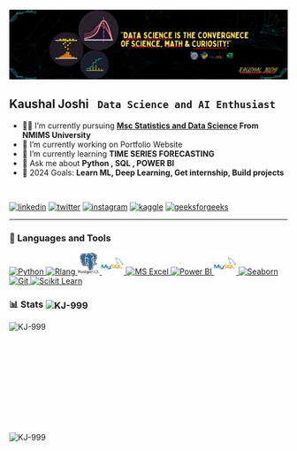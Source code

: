 ![Banner](https://github.com/KJ-999/KJ-999/blob/main/Github_linkedin_background.jpg?raw=true)

## Kaushal Joshi **` Data Science and AI Enthusiast`**

- 👨‍🏭 I’m currently pursuing **[Msc Statistics and Data Science](https://mathematics.nmims.edu/academics/programs/msc/statistics/) From NMIMS University** <br>
- 🔭 I’m currently working on Portfolio Website
- 🌱 I’m currently learning **TIME SERIES FORECASTING**
- 💬 Ask me about **Python , SQL , POWER BI**
- 🥅 2024 Goals: **Learn ML, Deep Learning, Get internship, Build projects** <br>

<br>


[![linkedin](https://img.shields.io/badge/linkedin-0A66C2?style=for-the-badge&logo=linkedin&logoColor=white)](https://www.linkedin.com/in/kaushal-joshi-13196223a/)
[![twitter](https://img.shields.io/badge/twitter-1DA1F2?style=for-the-badge&logo=twitter&logoColor=white)](https://twitter.com/KJ_IND37)
[![instagram](https://img.shields.io/badge/instagram-ec0075?style=for-the-badge&logo=instagram&logoColor=white)](https://instagram.com/kaussshalll)
[![kaggle](https://img.shields.io/badge/kaggle-20BEFF?style=for-the-badge)](https://kaggle.com/kaushalvjoshi37)
[![geeksforgeeks](https://img.shields.io/badge/geeksforgeeks-2F8D46?style=for-the-badge)](https://auth.geeksforgeeks.org/user/kaushalvdzz5/)

<!-- https://img.shields.io/badge/kaggle-20BEFF?style=for-the-badge
 https://img.shields.io/badge/geeksforgeeks-2F8D46?style=for-the-badge 
<a href="https://kaggle.com/kaushalvjoshi37" target="_blank">[<img src="https://raw.githubusercontent.com/KJ-999/KJ-999/main/kaggle_badge.png"  width=100px height=28px alt="kaggle" />](https://kaggle.com/kaushalvjoshi37)<a>
[<img src="https://raw.githubusercontent.com/KJ-999/KJ-999/main/gfg_badge.png" width=155px height=28px alt="geeksforgeeks"/>](https://auth.geeksforgeeks.org/user/kaushalvdzz5/)
-->

<!--[![geeksforgeeks](https://img.shields.io/badge/geeksforgeeks-2a9d47?style=for-the-badge)](https://auth.geeksforgeeks.org/user/kaushalvdzz5/) -->

---

### 🧰 Languages and Tools
<p align="left">
                <a href="https://www.python.org/" target="_blank" rel="noreferrer"> 
                <img src="https://raw.githubusercontent.com/danielcranney/readme-generator/main/public/icons/skills/python-colored.svg" alt="Python" title="Python" width="40" height="40"/>
                </a>
                 <a href="https://www.python.org/" target="_blank" rel="noreferrer"> 
                <img src="https://raw.githubusercontent.com/danielcranney/readme-generator/main/public/icons/skills/rlang-colored.svg" alt="Rlang" title="R Language" width="40" height="40"/>
                </a>
                 <a href="https://www.python.org/" target="_blank" rel="noreferrer"> 
                <img src="https://raw.githubusercontent.com/devicons/devicon/master/icons/postgresql/postgresql-original-wordmark.svg" alt="Postgresql" title="Postgresql" width="40" height="40"/>
                </a>
                 <a href="https://www.python.org/" target="_blank" rel="noreferrer"> 
                <img src="https://raw.githubusercontent.com/devicons/devicon/master/icons/mysql/mysql-original-wordmark.svg" alt="MYSql" title="MYSql" width="40" height="40"/>
                </a>
                <a href="https://www.python.org/" target="_blank" rel="noreferrer"> 
                <img src="https://img.icons8.com/color/48/000000/microsoft-excel-2019--v1.png" alt="MS Excel" title="MS Excel" width="40" height="40"/>
                </a>
                <a href="https://www.python.org/" target="_blank" rel="noreferrer"> 
                <img src="https://img.icons8.com/color/48/000000/power-bi.png" alt="Power BI" title="Power BI" width="40" height="40"/>
                </a>
                <a href="https://www.python.org/" target="_blank" rel="noreferrer"> 
                <img src="https://raw.githubusercontent.com/devicons/devicon/master/icons/mysql/mysql-original-wordmark.svg" alt="Pandas" title="Pandas" width="40" height="40"/>
                </a>
                <a href="https://www.python.org/" target="_blank" rel="noreferrer"> 
                <img src="https://seaborn.pydata.org/_images/logo-mark-lightbg.svg" alt="Seaborn" title="Seaborn" width="40" height="40"/>
                </a>
                 <a href="https://www.python.org/" target="_blank" rel="noreferrer"> 
                <img src="https://www.vectorlogo.zone/logos/git-scm/git-scm-icon.svg" alt="Git" title="Git" width="40" height="40"/>
                </a>
                 <a href="https://www.python.org/" target="_blank" rel="noreferrer"> 
                <img src="https://upload.wikimedia.org/wikipedia/commons/0/05/Scikit_learn_logo_small.svg" alt="Scikit Learn" title="Scikit Learn" width="40" height="40"/>
                </a>
</p>


### 
<h3 align="left">📊 Stats <img align="center" src="https://komarev.com/ghpvc/?username=KJ-999&label=Profile%20views&color=0e75b6&style=flat" alt="KJ-999" /> </h3>


<!-- <img align="left" src="https://github-readme-stats.vercel.app/api/top-langs?username=KJ-999&show_icons=true&locale=en&layout=compact&theme=gruvbox" alt="KJ-999" height="195px" /> -->

<img align="left" src="https://github-readme-stats.vercel.app/api?username=KJ-999&show_icons=true&theme=gruvbox" height="200px" width="400px" alt="KJ-999" />
<img align="left" src="https://streak-stats.demolab.com/?user=KJ-999&theme=gruvbox&border_radius=4.5" height="200px" width="400px" alt="KJ-999" />
